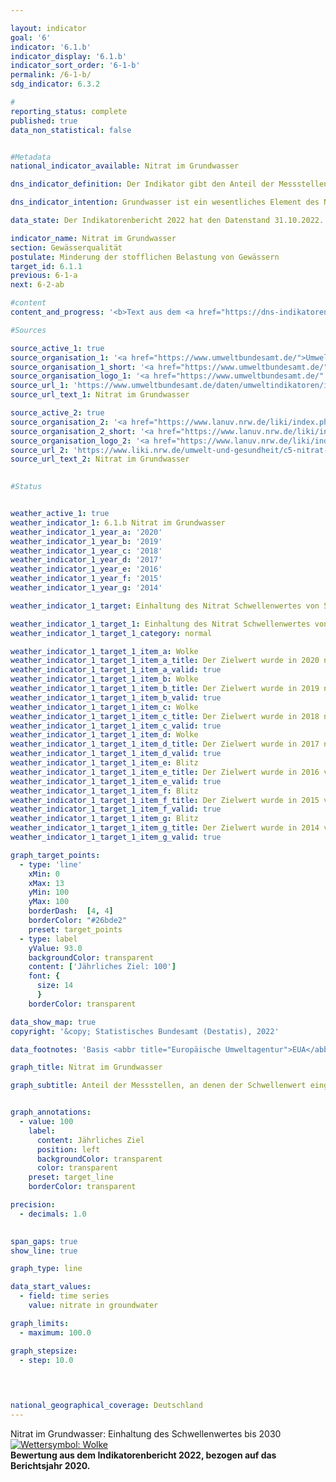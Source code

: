 ```yaml
---

layout: indicator    
goal: '6'    
indicator: '6.1.b'    
indicator_display: '6.1.b'    
indicator_sort_order: '6-1-b'    
permalink: /6-1-b/    
sdg_indicator: 6.3.2    

#
reporting_status: complete    
published: true    
data_non_statistical: false    


#Metadata    
national_indicator_available: Nitrat im Grundwasser    

dns_indicator_definition: Der Indikator gibt den Anteil der Messstellen an, an denen der Grenzwert von 50&nbsp;Milligramm pro Liter Nitrat im Grundwasser im Jahresmittel eingehalten wird.    

dns_indicator_intention: Grundwasser ist ein wesentliches Element des Naturhaushaltes. Es ist Teil des Wasserkreislaufs und erfüllt wichtige ökologische Funktionen. Grundwasser ist auch die wichtigste Trinkwasserressource Deutschlands. Erhöhte Nitratgehalte beeinträchtigen jedoch die Ökologie der Gewässer. Der Schwellenwert von 50&nbsp;Milligramm Nitrat pro Liter im Grundwasser, der in der Grundwasserverordnung sowie der Oberflächengewässerverordnung angegeben ist, soll daher an allen Messstellen bis 2030&nbsp;eingehalten werden.    

data_state: Der Indikatorenbericht 2022 hat den Datenstand 31.10.2022. Die Daten auf dieser Plattform werden regelmäßig aktualisiert, sodass online aktuellere Daten verfügbar sein können als im <a href="https://dns-indikatoren.de/assets/publications/reports/de/2022.pdf">Indikatorenbericht 2022</a> veröffentlicht.    

indicator_name: Nitrat im Grundwasser    
section: Gewässerqualität    
postulate: Minderung der stofflichen Belastung von Gewässern    
target_id: 6.1.1    
previous: 6-1-a    
next: 6-2-ab    

#content     
content_and_progress: '<b>Text aus dem <a href="https://dns-indikatoren.de/assets/publications/reports/de/2022.pdf">Indikatorenbericht 2022&nbsp;</a></b><br><br>Der Nitratgehalt im Grundwasser wird von den Bundesländern für die Berichterstattung über den Zustand des Grundwassers in Deutschland an die Europäische Umweltagentur (<abbr title="Europäische Umweltagentur">EUA</abbr>) erhoben. Die dazu verwendeten Messstellen ergeben zusammen das sogenannte <abbr title="Europäische Umweltagentur">EUA</abbr>-Messnetz. Das <abbr title="Europäische Umweltagentur">EUA</abbr>-Messnetz umfasst 1&nbsp;214&nbsp;Messstellen und bildet Deutschland repräsentativ ab. Die Daten werden vom Umweltbundesamt nach Angaben der Bund/Länder-Arbeitsgemeinschaft Wasser (<abbr title="Bund/Länder-Arbeitsgemeinschaft Wasser">LAWA</abbr>) zusammengestellt.<br><br>Wie auch der Indikator zum Phosphorgehalt in Fließgewässern gibt dieser Indikator keinen Hinweis auf den Umfang der Grenzwertüber- <abbr title="beziehungsweise">bzw.</abbr> -unterschreitung. Der Indikator erfasst an wie vielen aller Messstellen der vorgegebene Schwellenwert eingehalten wurde. Die Nitratbelastung kann an einigen Messstellen stark zurückgegangen sein. Sollte sie jedoch weiterhin oberhalb des Schwellenwertes von 50&nbsp;Milligramm pro Liter liegen, spiegelt sich die Reduktion nicht im Indikator wider. Gleiches gilt für steigende Nitratbelastungen, die jedoch weiterhin unter dem Grenzwert verbleiben. Ebenso muss bei der Interpretation berücksichtigt werden, dass Maßnahmen zur Verringerung der Nitratbelastung möglicherweise erst verzögert Wirkung zeigen, da die Sickerzeit von der Oberfläche bis in das Grundwasser mehrere Jahre betragen kann.<br><br>Die natürliche Vorbelastung liegt für Nitrat zwischen 0&nbsp;und maximal 10&nbsp;Milligramm pro Liter. Gehalte zwischen 10&nbsp;und 25&nbsp;Milligramm pro Liter sind Anzeichen einer geringen bis mittleren Belastung. Konzentrationen zwischen 25&nbsp;und 50&nbsp;Milligramm pro Liter zeigen eine starke Grundwasserbelastung an. Wird der Schwellenwert der Grundwasserverordnung von 50&nbsp;Milligramm pro Liter, der auch diesem Indikator zugrunde liegt, überschritten, ist das Grundwasser in einem schlechten chemischen Zustand und kann nicht ohne Aufbereitung als Trinkwasser verwendet werden.<br><br>Im Jahr 2018&nbsp;wurde der Grenzwert von unter 50&nbsp;Milligramm pro Liter an Nitrat an 82,7&nbsp;% aller Messstellen eingehalten. Seit dem Jahr 2008&nbsp;ist der Anteil der Messstellen, die diesen Grenzwert einhalten, nahezu unverändert. Damit ist das Ziel, den Grenzwert an allen Messstellen einzuhalten, nicht erreicht und auch keine Entwicklung des Indikators in diese Richtung zu erkennen. Umgekehrt wurde im Jahr 2018&nbsp;der Grenzwert von 50&nbsp;Milligramm pro Liter an Nitrat an 17,3&nbsp;% der Grundwassermessstellen des <abbr title="Europäische Umweltagentur">EUA</abbr>-Messnetzes überschritten. Folglich darf das Grundwasser dort nicht ohne Aufbereitung zur Trinkwasserversorgung verwendet werden. Bei 17,3&nbsp;% der Messstellen lag der Nitratwert im Bereich zwischen 25&nbsp;und 50&nbsp;Milligramm pro Liter, der immer noch eine erhöhte Belastung anzeigt. Auch dieser Anteil blieb über die Jahre nahezu gleich.<br><br>Die Belastung des Grundwassers mit Nitrat entsteht in erster Linie durch Auswaschung von Nitrat aus verschiedenen stickstoffhaltigen Düngemitteln. Dazu gehört neben Wirtschaftsdüngern wie Jauche oder Gülle auch der bei intensivem Ackerbau eingesetzte Mineraldünger. In den letzten Jahren werden darüber hinaus Gärreste, die als Nebenprodukt von Biogasanlagen entstehen, vermehrt als Dünger in der Landwirtschaft eingesetzt. All dies kann bei einer nicht am Bedarf der Pflanzen orientierten Düngung zu höheren Nitratwerten im Grundwasser beitragen. Somit hat die Entwicklung des Indikators <a href="https://dnsUpgradeEnvironment.github.io/dns-indicators/2-1-a">2.1.a</a> „Stickstoffüberschuss der Landwirtschaft“ einen Einfluss auf die Nitratbelastung des Grundwassers.<br><br>Um den konkreten Einfluss der landwirtschaftlichen Nutzung auf die Nitratbelastung der Gewässer zu untersuchen, gibt es eine separate Nitrat-Berichterstattung an die <abbr title="Europäische Union">EU</abbr>. Für diese Berichterstattung werden aus dem <abbr title="Europäische Umweltagentur">EUA</abbr>-Messnetz diejenigen Messstellen ausgewählt, in deren Einzugsgebiet die landwirtschaftliche Nutzung dominiert. In diesem speziellen Messnetz liegt die Nitrat-Belastung dementsprechend über dem Durchschnittswert des Indikators 6.1.b.'    

#Sources    

source_active_1: true
source_organisation_1: '<a href="https://www.umweltbundesamt.de/">Umweltbundesamt</a>'
source_organisation_1_short: '<a href="https://www.umweltbundesamt.de/" target="_blank">Umweltbundesamt</a>'
source_organisation_logo_1: '<a href="https://www.umweltbundesamt.de/" target="_blank"><img src="https://dnsUpgradeEnvironment.github.io/dns-indicators/public/OrgImgDe/uba.png" alt="Umweltbundesamt" title=" Klicken Sie hier um zur Homepage der Organisation Umweltbundesamt zu gelangen." style="height:60px; width:148px; border: transparent"/></a>'
source_url_1: 'https://www.umweltbundesamt.de/daten/umweltindikatoren/indikator-nitrat-im-grundwasser'
source_url_text_1: Nitrat im Grundwasser

source_active_2: true
source_organisation_2: '<a href="https://www.lanuv.nrw.de/liki/index.php">Länderinitiative Kernindikatoren</a>'
source_organisation_2_short: '<a href="https://www.lanuv.nrw.de/liki/index.php" target="_blank">Länderinitiative Kernindikatoren</a>'
source_organisation_logo_2: '<a href="https://www.lanuv.nrw.de/liki/index.php" target="_blank"><img src="https://dnsUpgradeEnvironment.github.io/dns-indicators/public/OrgImgDe/liki.png" alt="Länderinitiative Kernindikatoren" title=" Klicken Sie hier um zur Homepage der Organisation Länderinitiative Kernindikatoren zu gelangen." style="height:60px; width:148px; border: transparent"/></a>'
source_url_2: 'https://www.liki.nrw.de/umwelt-und-gesundheit/c5-nitrat-im-grundwasser'
source_url_text_2: Nitrat im Grundwasser
    

#Status    


weather_active_1: true
weather_indicator_1: 6.1.b Nitrat im Grundwasser
weather_indicator_1_year_a: '2020'
weather_indicator_1_year_b: '2019'
weather_indicator_1_year_c: '2018'
weather_indicator_1_year_d: '2017'
weather_indicator_1_year_e: '2016'
weather_indicator_1_year_f: '2015'
weather_indicator_1_year_g: '2014'

weather_indicator_1_target: Einhaltung des Nitrat Schwellenwertes von 50&nbsp;Milligramm pro Liter an allen Messstellen bis 2030

weather_indicator_1_target_1: Einhaltung des Nitrat Schwellenwertes von 50&nbsp;Milligramm pro Liter an allen Messstellen bis 2030
weather_indicator_1_target_1_category: normal

weather_indicator_1_target_1_item_a: Wolke
weather_indicator_1_target_1_item_a_title: Der Zielwert wurde in 2020 nicht erreicht, aber die durchschnittliche Entwicklung wies in die gewünschte Richtung.
weather_indicator_1_target_1_item_a_valid: true
weather_indicator_1_target_1_item_b: Wolke
weather_indicator_1_target_1_item_b_title: Der Zielwert wurde in 2019 nicht erreicht, aber die durchschnittliche Entwicklung wies in die gewünschte Richtung.
weather_indicator_1_target_1_item_b_valid: true
weather_indicator_1_target_1_item_c: Wolke
weather_indicator_1_target_1_item_c_title: Der Zielwert wurde in 2018 nicht erreicht, aber die durchschnittliche Entwicklung wies in die gewünschte Richtung.
weather_indicator_1_target_1_item_c_valid: true
weather_indicator_1_target_1_item_d: Wolke
weather_indicator_1_target_1_item_d_title: Der Zielwert wurde in 2017 nicht erreicht, aber die durchschnittliche Entwicklung wies in die gewünschte Richtung.
weather_indicator_1_target_1_item_d_valid: true
weather_indicator_1_target_1_item_e: Blitz
weather_indicator_1_target_1_item_e_title: Der Zielwert wurde in 2016 verfehlt und der Indikator hat sich im Durchschnitt der vorangegangenen Veränderungen nicht in Richtung des Ziels bewegt.
weather_indicator_1_target_1_item_e_valid: true
weather_indicator_1_target_1_item_f: Blitz
weather_indicator_1_target_1_item_f_title: Der Zielwert wurde in 2015 verfehlt und der Indikator hat sich im Durchschnitt der vorangegangenen Veränderungen nicht in Richtung des Ziels bewegt.
weather_indicator_1_target_1_item_f_valid: true
weather_indicator_1_target_1_item_g: Blitz
weather_indicator_1_target_1_item_g_title: Der Zielwert wurde in 2014 verfehlt und der Indikator hat sich im Durchschnitt der vorangegangenen Veränderungen nicht in Richtung des Ziels bewegt.
weather_indicator_1_target_1_item_g_valid: true    

graph_target_points:
  - type: 'line'
    xMin: 0
    xMax: 13
    yMin: 100
    yMax: 100
    borderDash:  [4, 4]
    borderColor: "#26bde2"
    preset: target_points
  - type: label
    yValue: 93.0
    backgroundColor: transparent
    content: ['Jährliches Ziel: 100']
    font: {
      size: 14
      }
    borderColor: transparent    

data_show_map: true    
copyright: '&copy; Statistisches Bundesamt (Destatis), 2022'    

data_footnotes: 'Basis <abbr title="Europäische Umweltagentur">EUA</abbr>-Messnetz: Schwellenwert 50&nbsp;Milligramm Nitrat pro Liter im Jahresmittel.<br>•  Keine Angaben für die Stadtstaaten Berlin, Bremen und Hamburg, da zu wenige Messstellen vorhanden sind.'    

graph_title: Nitrat im Grundwasser    

graph_subtitle: Anteil der Messstellen, an denen der Schwellenwert eingehalten wird    


graph_annotations:
  - value: 100
    label:
      content: Jährliches Ziel
      position: left
      backgroundColor: transparent
      color: transparent
    preset: target_line
    borderColor: transparent    

precision: 
  - decimals: 1.0
        

span_gaps: true    
show_line: true    

graph_type: line    

data_start_values: 
  - field: time series
    value: nitrate in groundwater    

graph_limits: 
  - maximum: 100.0    

graph_stepsize: 
  - step: 10.0
        

            

national_geographical_coverage: Deutschland    
---
```



<div>
  <div class="my-header">
    <label class="default">Nitrat im Grundwasser: Einhaltung des Schwellenwertes bis 2030
      <a href="https://dnsUpgradeEnvironment.github.io/dns-indicators/status"><img src="https://g205sdgs.github.io/sdg-indicators/public/Wettersymbole/Wolke.png" title="Der Zielwert wurde in 2020 (Datenstand 31.10.2022) nicht erreicht, aber die durchschnittliche Entwicklung wies in die gewünschte Richtung." alt="Wettersymbol: Wolke"/>
      </a>
    </label>
  </div>
</div>
<div class="my-header-note">
  <label class="default"><b>Bewertung aus dem Indikatorenbericht 2022, bezogen auf das Berichtsjahr 2020.
  </b></label>
</div>